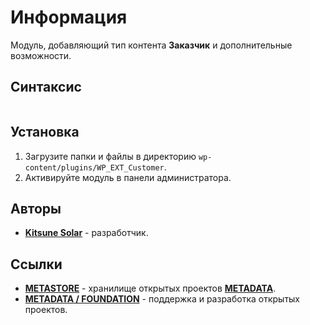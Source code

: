 # Информация

Модуль, добавляющий тип контента **Заказчик** и дополнительные возможности.

## Синтаксис

```

```

## Установка

1. Загрузите папки и файлы в директорию `wp-content/plugins/WP_EXT_Customer`.
2. Активируйте модуль в панели администратора.

## Авторы

- [**Kitsune Solar**](https://kitsune.solar/) - разработчик.

## Ссылки

- [**METASTORE**](https://metastore.pro/) - хранилище открытых проектов [**METADATA**](https://metadata.foundation/).
- [**METADATA / FOUNDATION**](https://metadata.foundation/) - поддержка и разработка открытых проектов.
